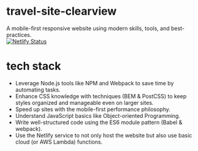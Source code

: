 # travel-site-clearview 

A mobile-first responsive website using modern skills, tools, and best-practices.
<br>
[![Netlify Status](https://api.netlify.com/api/v1/badges/2e007a05-4425-44ee-9634-2f96a4c15ac6/deploy-status)](https://app.netlify.com/sites/travel-site-clearview-21052020/deploys)

# tech stack 

- Leverage Node.js tools like NPM and Webpack to save time by automating tasks.
- Enhance CSS knowledge with techniques (BEM & PostCSS) to keep styles organized and manageable even on larger sites.
- Speed up sites with the mobile-first performance philosophy.
- Understand JavaScript basics like Object-oriented Programming. 
- Write well-structured code using the ES6 module pattern (Babel & webpack).
- Use the Netlify service to not only host the website but also use basic cloud (or AWS Lambda) functions.
